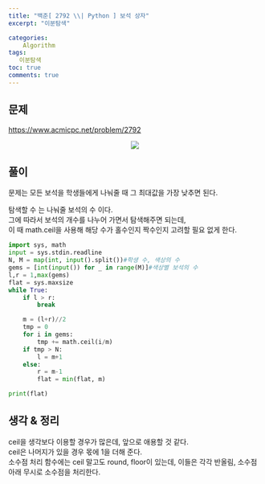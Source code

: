 ```yaml
---
title: "백준[ 2792 \\| Python ] 보석 상자"
excerpt: "이분탐색"

categories:
    Algorithm
tags:
   이분탐색
toc: true
comments: true
---
```

## 문제  
<https://www.acmicpc.net/problem/2792>
<p align = "center"><img src = "../../assets/images/boj/2792.png"></p>  

## 풀이  
문제는 모든 보석을 학생들에게 나눠줄 때 그 최대값을 가장 낮추면 된다.  

탐색할 수 는 나눠줄 보석의 수 이다.  
그에 따라서 보석의 개수를 나누어 가면서 탐색해주면 되는데,  
이 때 math.ceil을 사용해 해당 수가 홀수인지 짝수인지 고려할 필요 없게 한다.  

```python
import sys, math
input = sys.stdin.readline
N, M = map(int, input().split())#학생 수, 색상의 수
gems = [int(input()) for _ in range(M)]#색상별 보석의 수
l,r = 1,max(gems)
flat = sys.maxsize
while True:
    if l > r:
        break

    m = (l+r)//2
    tmp = 0
    for i in gems:
        tmp += math.ceil(i/m)
    if tmp > N:
        l = m+1
    else:
        r = m-1
        flat = min(flat, m)

print(flat)
```  
## 생각 & 정리  
ceil을 생각보다 이용할 경우가 많은데, 앞으로 애용할 것 같다.  
ceil은 나머지가 있을 경우 몫에 1을 더해 준다.  
소수점 처리 함수에는 ceil 말고도 round, floor이 있는데, 이들은 각각 반올림, 소수점아래 무시로 소수점을 처리한다.